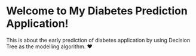 # Welcome to My Diabetes Prediction Application!

This is about the early prediction of diabetes application by using Decision Tree as the modelling algorithm. :heart:



